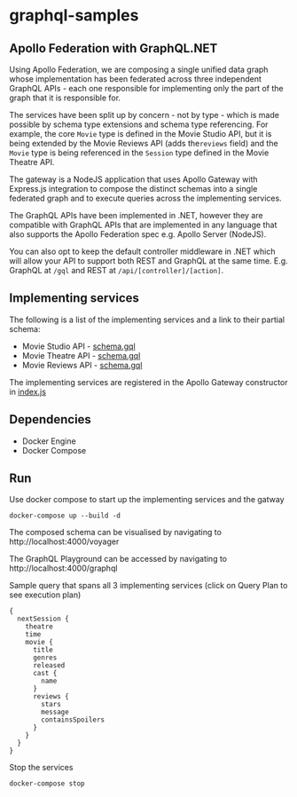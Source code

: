 # graphql-samples

## Apollo Federation with GraphQL.NET

Using Apollo Federation, we are composing a single unified data graph whose implementation has been federated across three independent GraphQL APIs - each one responsible for implementing only the part of the graph that it is responsible for.

The services have been split up by concern - not by type - which is made possible by schema type extensions and schema type referencing. For example, the core `Movie` type is defined in the Movie Studio API, but it is being extended by the Movie Reviews API (adds the`reviews` field) and the `Movie` type is being referenced in the `Session` type defined in the Movie Theatre API.

The gateway is a NodeJS application that uses Apollo Gateway with Express.js integration to compose the distinct schemas into a single federated graph and to execute queries across the implementing services.

The GraphQL APIs have been implemented in .NET, however they are compatible with GraphQL APIs that are implemented in any language that also supports the Apollo Federation spec e.g. Apollo Server (NodeJS).

You can also opt to keep the default controller middleware in .NET which will allow your API to support both REST and GraphQL at the same time. E.g. GraphQL at `/gql` and REST at `/api/[controller]/[action]`.

## Implementing services

The following is a list of the implementing services and a link to their partial schema:

- Movie Studio API - [schema.gql](movie-studio/src/MovieStudio.Api/schema.gql)
- Movie Theatre API - [schema.gql](movie-theatre/src/MovieTheatre.Api/schema.gql)
- Movie Reviews API - [schema.gql](movie-reviews/src/ReviewService.Api/schema.gql)

The implementing services are registered in the Apollo Gateway constructor in [index.js](gateway/index.js)

## Dependencies

- Docker Engine
- Docker Compose

## Run

Use docker compose to start up the implementing services and the gatway

```pwsh
docker-compose up --build -d
```

The composed schema can be visualised by navigating to http://localhost:4000/voyager

The GraphQL Playground can be accessed by navigating to http://localhost:4000/graphql

Sample query that spans all 3 implementing services (click on Query Plan to see execution plan)

```gql
{
  nextSession {
    theatre
    time
    movie {
      title
      genres
      released
      cast {
        name
      }
      reviews {
        stars
        message
        containsSpoilers
      }
    }
  }
}
```

Stop the services

```pwsh
docker-compose stop
```
